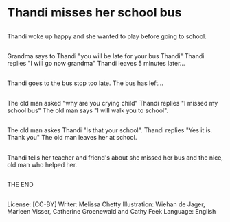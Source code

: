 # Thandi misses her school bus

##
Thandi woke up happy and she
wanted to play before going to
school.

##
Grandma says to Thandi "you will
be late for your bus Thandi"
Thandi replies "I will go now
grandma"
Thandi leaves 5 minutes later...

##
Thandi goes to the bus stop too
late.
The bus has left...

##
The old man asked "why are you
crying child"
Thandi replies "I missed my school
bus"
The old man says "I will walk you to
school".

##
The old man askes Thandi "Is that
your school".
Thandi replies "Yes it is. Thank you"
The old man leaves her at school.

##
Thandi tells her teacher and friend's
about she missed her bus and the
nice, old man who helped her.

##
THE END

##
License: [CC-BY]
Writer: Melissa Chetty
Illustration: Wiehan de Jager, Marleen Visser, Catherine Groenewald and Cathy Feek
Language: English
